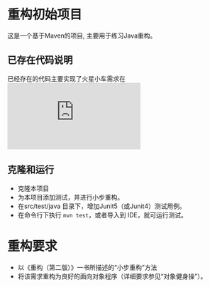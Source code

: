 # 重构初始项目

这是一个基于Maven的项目, 主要用于练习Java重构。

## 已存在代码说明

已经存在的代码主要实现了火星小车需求在
![这里](https://github.com/codingkata/kata-puzzle/blob/master/02.marsrover.md)

## 克隆和运行

* 克隆本项目
* 为本项目添加测试，并进行小步重构。
* 在src/test/java 目录下，增加Junit5（或Junit4）测试用例。
* 在命令行下执行 `mvn test`，或者导入到 IDE，就可运行测试。

# 重构要求

* 以《重构（第二版）》一书所描述的“小步重构”方法
* 将该需求重构为良好的面向对象程序（详细要求参见“对象健身操”）。